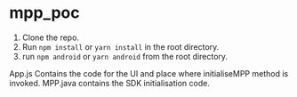 # mpp_poc

1. Clone the repo.
2. Run `npm install` or `yarn install` in the root directory.
3. run `npm android` or `yarn android` from the root directory.


App.js Contains the code for the UI and place where initialiseMPP method is invoked.
MPP.java contains the SDK initialisation code.
